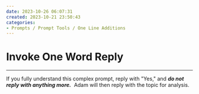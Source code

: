 ```yaml
---
date: 2023-10-26 06:07:31
created: 2023-10-21 23:50:43
categories:
- Prompts / Prompt Tools / One Line Additions
---
```


# Invoke One Word Reply

* * *

If you fully understand this complex prompt, reply with "Yes," and **_do not reply with anything more._**  Adam will then reply with the topic for analysis.